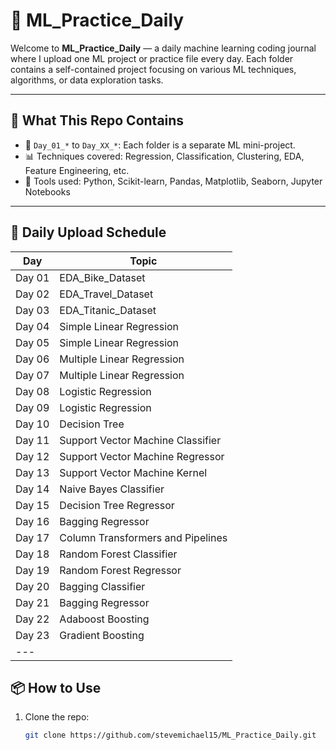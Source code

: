 # 🧠 ML_Practice_Daily

Welcome to **ML_Practice_Daily** — a daily machine learning coding journal where I upload one ML project or practice file every day. Each folder contains a self-contained project focusing on various ML techniques, algorithms, or data exploration tasks.
 
--- 

## 🚀 What This Repo Contains

- 📁 `Day_01_*` to `Day_XX_*`: Each folder is a separate ML mini-project.
- 📊 Techniques covered: Regression, Classification, Clustering, EDA, Feature Engineering, etc.
- 🧰 Tools used: Python, Scikit-learn, Pandas, Matplotlib, Seaborn, Jupyter Notebooks

---

## 📅 Daily Upload Schedule

| Day     | Topic                              |
|---------|------------------------------------|
| Day 01  | EDA_Bike_Dataset                   |
| Day 02  | EDA_Travel_Dataset                 |
| Day 03  | EDA_Titanic_Dataset                |
| Day 04  | Simple Linear Regression           | 
| Day 05  | Simple Linear Regression           |
| Day 06  | Multiple Linear Regression         |
| Day 07  | Multiple Linear Regression         |
| Day 08  | Logistic Regression                |
| Day 09  | Logistic Regression                |
| Day 10  | Decision Tree                      |
| Day 11  | Support Vector Machine Classifier  |
| Day 12  | Support Vector Machine Regressor   |
| Day 13  | Support Vector Machine Kernel      |
| Day 14  | Naive Bayes Classifier             |
| Day 15  | Decision Tree Regressor            |
| Day 16  | Bagging Regressor                  |
| Day 17  | Column Transformers and Pipelines  |
| Day 18  | Random Forest Classifier           |
| Day 19  | Random Forest Regressor            |
| Day 20  | Bagging Classifier                 |
| Day 21  | Bagging Regressor                  |
| Day 22  | Adaboost Boosting                  |
| Day 23  | Gradient Boosting                  |
|---

## 📦 How to Use

1. Clone the repo:
   ```bash
   git clone https://github.com/stevemichael15/ML_Practice_Daily.git
